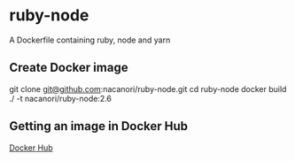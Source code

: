 # ruby-node
A Dockerfile containing ruby, node and yarn

## Create Docker image
git clone git@github.com:nacanori/ruby-node.git
cd ruby-node
docker build ./ -t nacanori/ruby-node:2.6

## Getting an image in Docker Hub
[Docker Hub](https://hub.docker.com/r/nacanori/ruby-node/)


